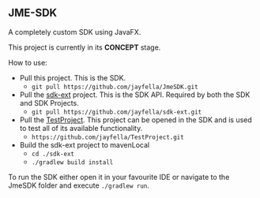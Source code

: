 JME-SDK
---
A completely custom SDK using JavaFX.

This project is currently in its **CONCEPT** stage.

How to use:
* Pull this project. This is the SDK.
    * `git pull https://github.com/jayfella/JmeSDK.git`
* Pull the [sdk-ext](https://github.com/jayfella/sdk-ext) project. This is the SDK API. Required by both the SDK and SDK Projects.
    * `git pull https://github.com/jayfella/sdk-ext.git`
 * Pull the [TestProject](https://github.com/jayfella/TestProject). This project can be opened in the SDK and is used to test all of its available functionality.
    * `https://github.com/jayfella/TestProject.git`
* Build the sdk-ext project to mavenLocal
    * `cd ./sdk-ext`
    * `./gradlew build install`

To run the SDK either open it in your favourite IDE or navigate to the JmeSDK folder and execute `./gradlew run`.
